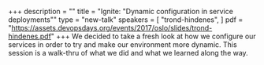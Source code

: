 +++
description = ""
title = "Ignite: \"Dynamic configuration in service deployments\""
type = "new-talk"
speakers = [
        "trond-hindenes",
]
pdf = "https://assets.devopsdays.org/events/2017/oslo/slides/trond-hindenes.pdf"
+++
We decided to take a fresh look at how we configure our services in order to try and make our environment more dynamic. This session is a walk-thru of what we did and what we learned along the way.